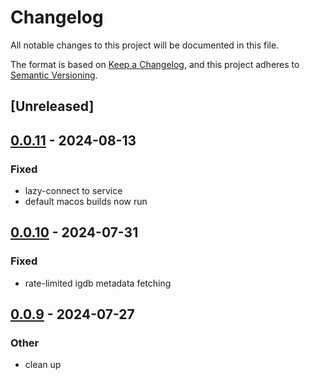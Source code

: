 # Changelog
All notable changes to this project will be documented in this file.

The format is based on [Keep a Changelog](https://keepachangelog.com/en/1.0.0/),
and this project adheres to [Semantic Versioning](https://semver.org/spec/v2.0.0.html).

## [Unreleased]

## [0.0.11](https://github.com/JMBeresford/retrom/compare/retrom-plugin-launcher-v0.0.10...retrom-plugin-launcher-v0.0.11) - 2024-08-13

### Fixed
- lazy-connect to service
- default macos builds now run

## [0.0.10](https://github.com/JMBeresford/retrom/compare/retrom-plugin-launcher-v0.0.9...retrom-plugin-launcher-v0.0.10) - 2024-07-31

### Fixed
- rate-limited igdb metadata fetching

## [0.0.9](https://github.com/JMBeresford/retrom/compare/retrom-plugin-launcher-v0.0.8...retrom-plugin-launcher-v0.0.9) - 2024-07-27

### Other
- clean up
